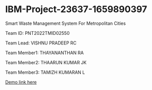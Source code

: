 # IBM-Project-23637-1659890397
Smart Waste Management System For Metropolitan Cities

Team ID: PNT2022TMID02550

Team Lead: VISHNU PRADEEP RC

Team Member1: THAYANANTHAN RA

Team Member2: THAARUN KUMAR JK

Team Member3: TAMIZH KUMARAN L

[Demo link here](https://vimeo.com/user189191879)
